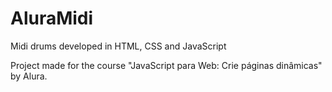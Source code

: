# AluraMidi
Midi drums developed in HTML, CSS and JavaScript

Project made for the course "JavaScript para Web: Crie páginas dinâmicas" by Alura.
